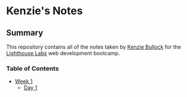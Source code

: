 # Kenzie's Notes

## Summary

This repository contains all of the notes taken by [Kenzie Bullock](https://github.com/kenziebullock) for the [Lighthouse Labs](https://lighthouselabs.ca/) web development bootcamp.

### Table of Contents

* [Week 1](/Week_1)
  * [Day 1](/Week_1/Day_1)
